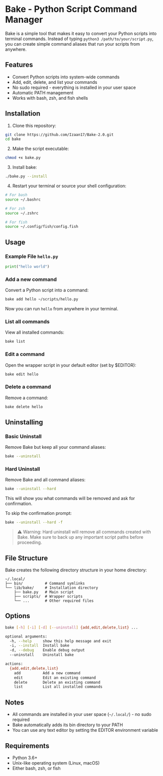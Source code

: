 # Bake - Python Script Command Manager

Bake is a simple tool that makes it easy to convert your Python scripts into terminal commands. Instead of typing
`python3 /path/to/your/script.py`, you can create simple command aliases that run your scripts from anywhere.

## Features

- Convert Python scripts into system-wide commands
- Add, edit, delete, and list your commands
- No sudo required - everything is installed in your user space
- Automatic PATH management
- Works with bash, zsh, and fish shells

## Installation

1. Clone this repository:

```bash
git clone https://github.com/Izaan17/Bake-2.0.git
cd bake
```

2. Make the script executable:

```bash
chmod +x bake.py
```

3. Install bake:

```bash
./bake.py --install
```

4. Restart your terminal or source your shell configuration:

```bash
# For bash
source ~/.bashrc

# For zsh
source ~/.zshrc

# For fish
source ~/.config/fish/config.fish
```

## Usage

### Example File `hello.py`

```python
print("hello world")
```

### Add a new command

Convert a Python script into a command:

```bash
bake add hello ~/scripts/hello.py
```

Now you can run `hello` from anywhere in your terminal.

### List all commands

View all installed commands:

```bash
bake list
```

### Edit a command

Open the wrapper script in your default editor (set by $EDITOR):

```bash
bake edit hello
```

### Delete a command

Remove a command:

```bash
bake delete hello
```

## Uninstalling

### Basic Uninstall

Remove Bake but keep all your command aliases:

```bash
bake --uninstall
```

### Hard Uninstall

Remove Bake and all command aliases:

```bash
bake --uninstall --hard
```

This will show you what commands will be removed and ask for confirmation.

To skip the confirmation prompt:

```bash
bake --uninstall --hard -f
```

> ⚠️ Warning: Hard uninstall will remove all commands created with Bake. Make sure to back up any important script paths
> before proceeding.

## File Structure

Bake creates the following directory structure in your home directory:

```
~/.local/
├── bin/          # Command symlinks
└── lib/bake/     # Installation directory
    ├── bake.py   # Main script
    ├── scripts/  # Wrapper scripts
    └── ...       # Other required files
```

## Options

```bash
bake [-h] [-i] [-d] [--uninstall] {add,edit,delete,list} ...

optional arguments:
  -h, --help     show this help message and exit
  -i, --install  Install bake
  -d, --debug    Enable debug output
  --uninstall    Uninstall bake

actions:
  {add,edit,delete,list}
    add          Add a new command
    edit         Edit an existing command
    delete       Delete an existing command
    list         List all installed commands
```

## Notes

- All commands are installed in your user space (`~/.local/`) - no sudo required
- Bake automatically adds its bin directory to your PATH
- You can use any text editor by setting the EDITOR environment variable

## Requirements

- Python 3.6+
- Unix-like operating system (Linux, macOS)
- Either bash, zsh, or fish
